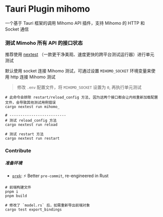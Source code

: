 # Tauri Plugin mihomo

一个基于 Tauri 框架的调用 Mihomo API 插件，支持 Mihomo 的 HTTP 和 Socket 通信

### 测试 Mimoho 所有 API 的接口状态

推荐使用 [nextest](https://github.com/nextest-rs/nextest) （一款更干净美观、速度更快的跨平台测试运行器）进行单元测试

默认使用 socket 连接 Mihomo 测试，可通过设置 `MIHOMO_SOCKET` 环境变量来使用 http 连接 Mihomo 测试

> 修改 `.env` 配置文件，将 `MIHOMO_SOCKET` 设置为 `0`, 再执行单元测试

```shell
# 此命令会排除 restart/reload_config 方法, 因为这两个接口都会让内核重新加载配置文件，会导致其他测试用例错误
cargo nextest run mihomo_

# --------------------------
# 测试 reload_config 方法
cargo nextest run reload

# 测试 restart 方法
cargo nextest run restart
```

### Contribute

##### 准备环境

- [`prek`](https://github.com/j178/prek): ⚡ Better `pre-commit`, re-engineered in Rust

```shell
# 前端构建文件
pnpm i
pnpm build

# 修改了 `model.rs` 后，如需重新导出前端对象
cargo test export_bindings
```
